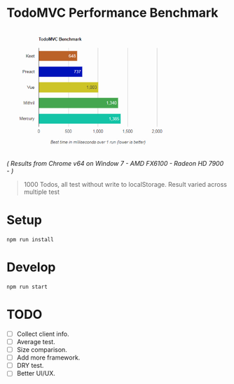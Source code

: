 # TodoMVC Performance Benchmark

<img src="img/2018-24-08.jpg" width="400">

_( Results from Chrome v64 on Window 7 - AMD FX6100 - Radeon HD 7900 - )_

> 1000 Todos, all test without write to localStorage. Result varied across multiple test

# Setup
```
npm run install
```
# Develop
```
npm run start
```
# TODO
- [ ] Collect client info.
- [ ] Average test.
- [ ] Size comparison.
- [ ] Add more framework.
- [ ] DRY test.
- [ ] Better UI/UX.
